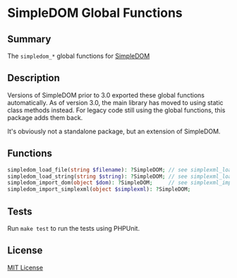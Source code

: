 # SimpleDOM Global Functions

## Summary

The `simpledom_*` global functions for [SimpleDOM](https://github.com/supernovus/simpledom) 

## Description

Versions of SimpleDOM prior to 3.0 exported these global functions automatically. As of version 3.0, the main library has moved to using static class methods instead. For legacy code still using the global functions, this package adds them back.

It's obviously not a standalone package, but an extension of SimpleDOM.

## Functions

```php
simpledom_load_file(string $filename): ?SimpleDOM; // see simplexml_load_file()
simpledom_load_string(string $string): ?SimpleDOM; // see simplexml_load_string()
simpledom_import_dom(object $dom): ?SimpleDOM;     // see simplexml_import_dom()
simpledom_import_simplexml(object $simplexml): ?SimpleDOM;
```

## Tests

Run `make test` to run the tests using PHPUnit.

## License

[MIT License](http://www.opensource.org/licenses/mit-license.php)

